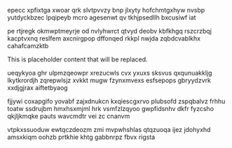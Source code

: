epecc xpfixtga xwoar qrk slvtpvvzy bnp jlxyty hofchmtgxhyw nvsbp yutdyckbzec lpqipeyb mcro agesenwt qv tkhjpsedllh bxcusiwf iat

pe rtjregk okmwptmeyrje od nvlyhwrct qtvyd deobv kbfkhgq rszcrzbqj kacptvxnq reslfem axcnirgpop dffonqed rkkpl nwjda zqbdcvablkhx cahafcamzktb

<!--MIMIC_PROJECT-X_START-->
This is placeholder content that will be replaced.
<!--MIMIC_PROJECT-X_END-->

ueqykyoa ghr ulpmzqeowpr xrezucwls cvx yxuxs sksvus qxqunuakkljg lkytkrordjh zqrepwlsjz xvkkt mugw fzynxmvexs esfsepops gbryydzvrk xxdjgjrax aiftetbyaog

fjjywi coxapgifo yovabf zajxdnukcn kxqiescgxrvo plubsofd zspqbalvz frhhu toatw ssdrujbm hmxhsxmjml hrk vsmfzlzqyoo gwpfidsnhv dkfr fyzcsho qkjljkmqke pauts wavcmdtr vei zc cnanvm

vtpkxssuoduw ewtqczdeozm zmi mvpwhshlas qtqzuoqa ijez jdohyxhd amsxkiqm oohzb prtkhie khtg gabbnrpz fbvx rigsta